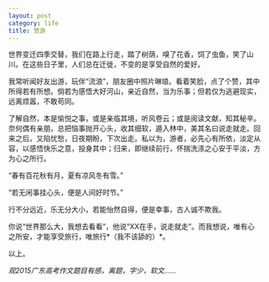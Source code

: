 ```yaml
---
layout: post
category: life
title: 悠游
---
```


世界变迁四季交替，我们在路上行走，踏了树荫，嗅了花香，饲了虫鱼，笑了山川。在这些日子里，人们总在迁徙，不变的是享受自然的爱好。

我常听闻好友出游，玩伴“流浪”，朋友圈中照片琳琅。看着笑脸，点了个赞，其中所得若有所想。倘若为感悟大好河山，亲近自然，当为乐事；但若仅为逃避现实，远离烦嚣，不敢苟同。

了解自然，本是愉悦之事，或是亲临其境，听风卷云；或是阅读文献，知其秘辛。奈何偶有亲朋，总把恼事抛开心头，收其细软，遁入林中，美其名曰说走就走。回来之后，又陷忧愁，日夜期盼，下次出走。私以为，游者，必先心有所依，淡定从容，以感悟快乐之意，投身其中；归来，即继续前行，怀揣洗涤之心安于平淡，方为心之所行。

“春有百花秋有月，夏有凉风冬有雪。”

“若无闲事挂心头，便是人间好时节。”

行不分远近，乐无分大小，若能怡然自得，便是幸事，古人诚不欺我。

你说“世界那么大，我想去看看”，他说“XX在手，说走就走”。而我想说，唯有心之所安，才能享受旅行，唯旅行*（我不该舔的）*。

以上。

*观2015广东高考作文题目有感，离题，字少，软文……*